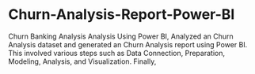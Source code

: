 # Churn-Analysis-Report-Power-BI
Churn Banking Analysis Analysis Using Power BI, Analyzed an Churn Analysis dataset and generated an Churn Analysis report using Power BI. This involved various steps such as Data Connection, Preparation, Modeling,  Analysis, and Visualization. Finally,

